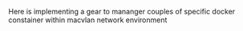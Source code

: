 
Here is implementing a gear to mananger couples of specific docker constainer within macvlan network environment
